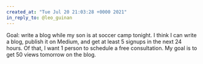 ```yaml
---
created_at: "Tue Jul 20 21:03:28 +0000 2021"
in_reply_to: @leo_guinan
---
```


Goal: write a blog while my son is at soccer camp tonight. I think I can write a blog, publish it on Medium, and get at least 5 signups in the next 24 hours. Of that, I want 1 person to schedule a free consultation. My goal is to get 50 views tomorrow on the blog.